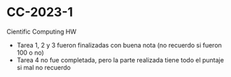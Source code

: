 # CC-2023-1
 Cientific Computing HW

- Tarea 1, 2 y 3 fueron finalizadas con buena nota (no recuerdo si fueron 100 o no)
- Tarea 4 no fue completada, pero la parte realizada tiene todo el puntaje si mal no recuerdo
